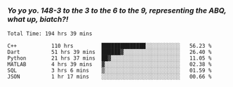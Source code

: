### ***Yo yo yo. 148-3 to the 3 to the 6 to the 9, representing the ABQ, what up, biatch?!***

<!--START_SECTION:waka-->

```text
Total Time: 194 hrs 39 mins

C++           110 hrs         ██████████████░░░░░░░░░░░   56.23 %
Dart          51 hrs 39 mins  ██████▓░░░░░░░░░░░░░░░░░░   26.40 %
Python        21 hrs 37 mins  ██▓░░░░░░░░░░░░░░░░░░░░░░   11.05 %
MATLAB        4 hrs 39 mins   ▓░░░░░░░░░░░░░░░░░░░░░░░░   02.38 %
SQL           3 hrs 6 mins    ▒░░░░░░░░░░░░░░░░░░░░░░░░   01.59 %
JSON          1 hr 17 mins    ░░░░░░░░░░░░░░░░░░░░░░░░░   00.66 %
```

<!--END_SECTION:waka-->

<!--
**AJMC2002/AJMC2002** is a ✨ _special_ ✨ repository because its `README.md` (this file) appears on your GitHub profile.

Here are some ideas to get you started:

- 🔭 I’m currently working on ...
- 🌱 I’m currently learning ...
- 👯 I’m looking to collaborate on ...
- 🤔 I’m looking for help with ...
- 💬 Ask me about ...
- 📫 How to reach me: ...
- 😄 Pronouns: ...
- ⚡ Fun fact: ...
-->
